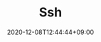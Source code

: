 ---
title: Ssh
description: 
date: 2020-12-08T12:44:44+09:00
draft: false
weight: 3
image: "" # relative path of /static/images folder
collapse: hide # show | hide | always
type: docs
---